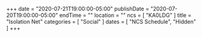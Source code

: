 +++
date = "2020-07-21T19:00:00-05:00"
publishDate = "2020-07-20T19:00:00-05:00"
endTime = ""
location = ""
ncs = [ "KA0LDG" ]
title = "Isolation Net"
categories = [ "Social" ]
dates = [ "NCS Schedule", "Hidden" ]
+++
